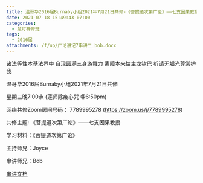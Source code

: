 ```yaml
---
title: 温哥华2016届Burnaby小组2021年7月21日共修-《菩提道次第广论》——七支因果教授（二）
date: 2021-07-18 15:49:43-07:00
categories:
  - 慧灯禅修班
tags:
  - 2016届
attachments: /f/up/广论讲记7串讲二_bob.docx
---
```

诸法等性本基法界中 自现圆满三身游舞力 离障本来怙主龙钦巴 祈请无垢光尊常护我

温哥华2016届Burnaby小组2021年7月21日共修 

星期三晚7:00点 (莲师除疫心咒 @6:50pm)

网络共修Zoom房间号码： 7789995278 (<https://zoom.us/j/7789995278>)

共修主题: 《菩提道次第广论》——七支因果教授

学习材料：《菩提道次第广论》


主持师兄：Joyce 

串讲师兄：Bob

[串讲文档](http://huidengchanxiu.net/hdv/f/up/广论讲记7串讲二_bob.docx)
